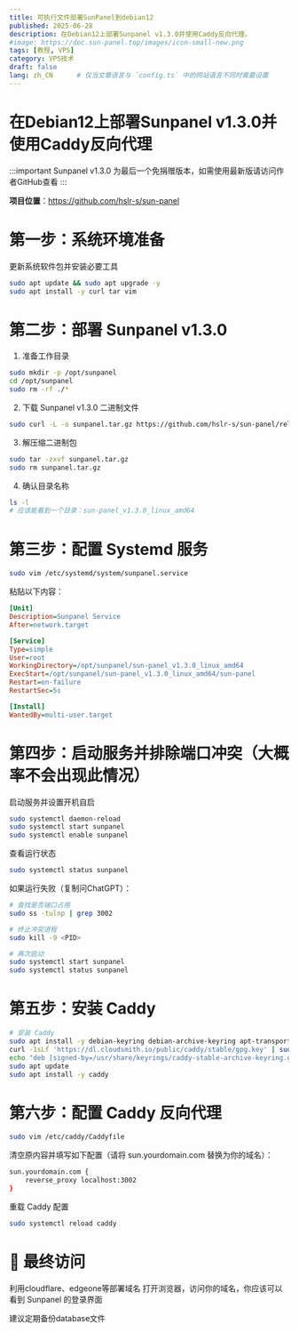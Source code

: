 ```yaml
---
title: 可执行文件部署SunPanel到debian12
published: 2025-06-28
description: 在Debian12上部署Sunpanel v1.3.0并使用Caddy反向代理。
#image: https://doc.sun-panel.top/images/icon-small-new.png
tags: [教程, VPS]
category: VPS技术
draft: false
lang: zh_CN      # 仅当文章语言与 `config.ts` 中的网站语言不同时需要设置
---
```



# 在Debian12上部署Sunpanel v1.3.0并使用Caddy反向代理

:::important
Sunpanel v1.3.0 为最后一个免捐赠版本，如需使用最新版请访问作者GitHub查看
:::

**项目位置**：https://github.com/hslr-s/sun-panel


# 第一步：系统环境准备

更新系统软件包并安装必要工具

```bash
sudo apt update && sudo apt upgrade -y
sudo apt install -y curl tar vim
```



# 第二步：部署 Sunpanel v1.3.0

1. 准备工作目录
```bash
sudo mkdir -p /opt/sunpanel
cd /opt/sunpanel
sudo rm -rf ./*
```

2. 下载 Sunpanel v1.3.0 二进制文件
```bash
sudo curl -L -o sunpanel.tar.gz https://github.com/hslr-s/sun-panel/releases/download/v1.3.0/sun-panel_v1.3.0_linux_amd64.tar.gz
```

3. 解压缩二进制包
```bash
sudo tar -zxvf sunpanel.tar.gz 
sudo rm sunpanel.tar.gz
```

4. 确认目录名称
```bash
ls -l
# 应该能看到一个目录：sun-panel_v1.3.0_linux_amd64
```



# 第三步：配置 Systemd 服务

```bash
sudo vim /etc/systemd/system/sunpanel.service
```
粘贴以下内容：

```ini
[Unit]
Description=Sunpanel Service
After=network.target

[Service]
Type=simple
User=root
WorkingDirectory=/opt/sunpanel/sun-panel_v1.3.0_linux_amd64
ExecStart=/opt/sunpanel/sun-panel_v1.3.0_linux_amd64/sun-panel
Restart=on-failure
RestartSec=5s

[Install]
WantedBy=multi-user.target
```


# 第四步：启动服务并排除端口冲突（大概率不会出现此情况）

启动服务并设置开机自启
```bash
sudo systemctl daemon-reload
sudo systemctl start sunpanel
sudo systemctl enable sunpanel
```

查看运行状态
```bash
sudo systemctl status sunpanel
```

如果运行失败（复制问ChatGPT）：
```bash
# 查找是否端口占用
sudo ss -tulnp | grep 3002

# 终止冲突进程
sudo kill -9 <PID>

# 再次启动
sudo systemctl start sunpanel
sudo systemctl status sunpanel
```


# 第五步：安装 Caddy

```bash
# 安装 Caddy
sudo apt install -y debian-keyring debian-archive-keyring apt-transport-https curl
curl -1sLf 'https://dl.cloudsmith.io/public/caddy/stable/gpg.key' | sudo gpg --dearmor -o /usr/share/keyrings/caddy-stable-archive-keyring.gpg
echo "deb [signed-by=/usr/share/keyrings/caddy-stable-archive-keyring.gpg] https://dl.cloudsmith.io/public/caddy/stable/debian any-version main" | sudo tee /etc/apt/sources.list.d/caddy-stable.list
sudo apt update
sudo apt install -y caddy
```



# 第六步：配置 Caddy 反向代理

```bash
sudo vim /etc/caddy/Caddyfile
```

清空原内容并填写如下配置（请将 sun.yourdomain.com 替换为你的域名）：
```bash
sun.yourdomain.com {
    reverse_proxy localhost:3002
}
```

重载 Caddy 配置
```bash
sudo systemctl reload caddy
```

# 🎉 最终访问
利用cloudflare、edgeone等部署域名
打开浏览器，访问你的域名，你应该可以看到 Sunpanel 的登录界面

建议定期备份database文件